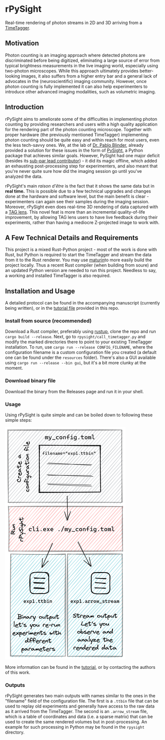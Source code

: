 # rPySight

Real-time rendering of photon streams in 2D and 3D arriving from a [TimeTagger](https://www.swabianinstruments.com/time-tagger/).

## Motivation

Photon counting is an imaging approach where detected photons are discriminated before being digitized, eliminating a large source of error from typical brightness measurements in the live imaging world, especially using two-photon microscopes. While this approach ultimately provides better-looking images, it also suffers from a higher entry bar and a general lack of advocates in the (neuroscientific) imaging community.  However, once photon counting is fully implemented it can also help experimenters to introduce other advanced imaging modalities, such as volumetric imaging. 

## Introduction

rPySight aims to ameliorate some of the difficulties in implementing photon counting by providing researchers and users with a high quality application for the rendering part of the photon counting microscope. Together with proper hardware (the previously mentioned TimeTagger) implementing photon counting should be quite easy and within reach for most users, even the less tech-savvy ones. We, at the lab of [Dr. Pablo Blinder](http://pblab.tau.ac.il/en/), already provided a solution for these issues in the form of [PySight](https://github.com/PBLab/python-pysight), a Python package that achieves similar goals. However, PySight had one major deficit (besides its [sub-par lead contributor](https://github.com/PBLab/python-pysight/graphs/contributors)) - it did its magic offline, which added an exhausting post-processing step for experimenters, and also meant that you're never quite sure how did the imaging session go until you've analyzed the data.

rPySight's main _raison d'être_ is the fact that it shows the same data but in **real time.** This is possible due to a few technical upgrades and changes done at the hardware and software level, but the main benefit is clear - experimenters can again see their samples during the imaging session. Moreover, rPySight even does real-time 3D rendering of data captured with a [TAG lens](https://www.mitutoyo.com/taglens/). This novel feat is more than an incremental quality-of-life improvement, by allowing TAG lens users to have live feedback during their experiments, rather than having a mediocre Z-projected image to work with.

## A Few Technical Details and Requirements

This project is a mixed Rust-Python project - most of the work is done with Rust, but Python is required to start the TimeTagger and stream the data from it to the Rust renderer. You may use [maturin](https://github.com/PyO3/maturin)to more easily build the project locally. Thus a recent Rust compiler (when building from soure) and an updated Python version are needed to run this project. Needless to say, a working and installed TimeTagger is also required.

## Installation and Usage

A detailed protocol can be found in the accompanying manuscript (currently being written), or in the [tutorial file](https://github.com/PBLab/rpysight/blob/main/TUTORIAL.md) provided in this repo.

### Install from source (recommended)

Download a Rust compiler, preferably using [rustup](https://rustup.rs/), clone the repo and run `cargo build --release`. Next, go to `rpysight/call_timetagger.py` and modify the marked directories there to point to your existing TimeTagger installation. To run, use `cargo run --release CONFIG_FILENAME`, where the configuration filename is a custom configuration file you created (a default one can be found under the `resources` folder). There's also a GUI available using `cargo run --release --bin gui`, but it's a bit more clunky at the moment.

### Download binary file

Download the binary from the Releases page and run it in your shell.

### Usage

Using rPySight is quite simple and can be boiled down to following these simple steps:

![Using rPySight](resources/rpysight_config_scheme.png)

More information can be found in the [tutorial](https://github.com/PBLab/rpysight/blob/main/TUTORIAL.md), or by contacting the authors of this work.
### Outputs

rPySight generates two main outputs with names similar to the ones in the "filename" field of the configuration file. The first is a `.ttbin` file that can be used to replay old experiments and generally have access to the raw data as it arrived from the TimeTagger. The second is an `.arrow_stream` file, which is a table of coordinates and data (i.e. a sparse matrix) that can be used to create the same rendered volumes but in post-processing. An example for such processing in Python may be found in the `rpysight` directory.
